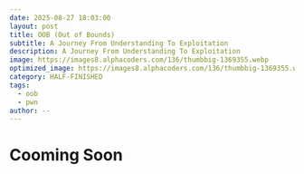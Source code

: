 ```yaml
---
date: 2025-08-27 18:03:00
layout: post
title: OOB (Out of Bounds)
subtitle: A Journey From Understanding To Exploitation
description: A Journey From Understanding To Exploitation
image: https://images8.alphacoders.com/136/thumbbig-1369355.webp
optimized_image: https://images8.alphacoders.com/136/thumbbig-1369355.webp
category: HALF-FINISHED
tags:
  - oob
  - pwn
author: --
---
```

# Cooming Soon